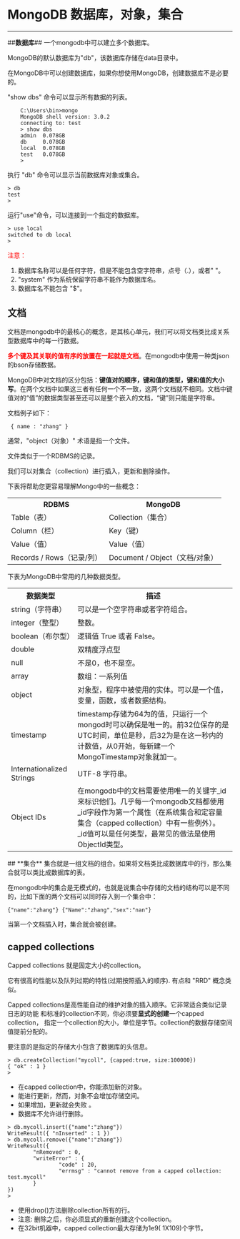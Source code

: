 ﻿# MongoDB 数据库，对象，集合


---

##**数据库**##
一个mongodb中可以建立多个数据库。

MongoDB的默认数据库为"db"，该数据库存储在data目录中。

在MongoDB中可以创建数据库，如果你想使用MongoDB，创建数据库不是必要的。

"show dbs" 命令可以显示所有数据的列表。
```shell
    C:\Users\bin>mongo
    MongoDB shell version: 3.0.2
    connecting to: test
    > show dbs
    admin  0.078GB
    db     0.078GB
    local  0.078GB
    test   0.078GB
    >
```
执行 "db" 命令可以显示当前数据库对象或集合。
```shell
> db
test
>
```
运行"use"命令，可以连接到一个指定的数据库。
```shell
> use local
switched to db local
> 
```
<font color="red">注意：</font>
>  
1. 数据库名称可以是任何字符，但是不能包含空字符串，点号（.），或者" "。
2. "system" 作为系统保留字符串不能作为数据库名。
3. 数据库名不能包含 "$"。

## **文档** ##
文档是mongodb中的最核心的概念，是其核心单元，我们可以将文档类比成关系型数据库中的每一行数据。

**<font color="red">多个键及其关联的值有序的放置在一起就是文档</font>**。在mongodb中使用一种类json的bson存储数据。

MongoDB中对文档的区分包括：**键值对的顺序，键和值的类型，键和值的大小写**。在两个文档中如果这三者有任何一个不一致，这两个文档就不相同。文档中键值对的“值”的数据类型甚至还可以是整个嵌入的文档，“键”则只能是字符串。

文档例子如下：
```shell
 { name : "zhang" }
```
通常，"object（对象）" 术语是指一个文件。

文件类似于一个RDBMS的记录。

我们可以对集合（collection）进行插入，更新和删除操作。

下表将帮助您更容易理解Mongo中的一些概念：
<table>
    <tr>
        <th>RDBMS </th>
        <th>MongoDB </th>
    </tr>
    <tr>
        <td>Table（表）</td>
        <td>Collection（集合）</td>
    </tr>
    <tr>
        <td>Column（栏）</td>
        <td>Key（键）</td>
    </tr>
    <tr>
        <td>Value（值）</td>
        <td>Value（值）</td>
    </tr>
    <tr>
        <td>Records / Rows（记录/列）</td>
        <td>Document / Object（文档/对象）</td>
    </tr>
</table>

下表为MongoDB中常用的几种数据类型。
<table>
    <tr>
        <th>数据类型 </th>
        <th>描述 </th>
    </tr>
    <tr>
        <td>string（字符串）</td>
        <td>可以是一个空字符串或者字符组合。</td>
    </tr>
    <tr>
        <td>integer（整型）</td>
        <td>整数。</td>
    </tr>
    <tr> <td>boolean（布尔型）</td> <td>逻辑值 True 或者 False。</td> </tr>
    <tr> <td>double</td> <td>双精度浮点型</td> </tr>
    <tr> <td>null</td> <td>不是0，也不是空。</td> </tr>
    <tr> <td>array</td> <td>数组：一系列值</td> </tr>
    <tr> <td>object</td> <td>对象型，程序中被使用的实体。可以是一个值，变量，函数，或者数据结构。</td> </tr>
    <tr> <td>timestamp</td> <td>timestamp存储为64为的值，只运行一个mongod时可以确保是唯一的。前32位保存的是UTC时间，单位是秒，后32为是在这一秒内的计数值，从0开始，每新建一个MongoTimestamp对象就加一。</td> </tr>
    <tr> <td>Internationalized Strings</td> <td>UTF-8 字符串。</td> </tr>
    <tr> <td>Object IDs</td> <td>在mongodb中的文档需要使用唯一的关键字_id来标识他们。几乎每一个mongodb文档都使用_id字段作为第一个属性（在系统集合和定容量集合（capped collection）中有一些例外）。_id值可以是任何类型，最常见的做法是使用ObjectId类型。</td> </tr>
</table>
## **集合**
集合就是一组文档的组合。如果将文档类比成数据库中的行，那么集合就可以类比成数据库的表。

在mongodb中的集合是无模式的，也就是说集合中存储的文档的结构可以是不同的，比如下面的两个文档可以同时存入到一个集合中：
```shell
{"name":"zhang"} {"Name":"zhang","sex":"nan"}
```
当第一个文档插入时，集合就会被创建。
## **capped collections**
Capped collections 就是固定大小的collection。

它有很高的性能以及队列过期的特性(过期按照插入的顺序). 有点和 "RRD" 概念类似。

Capped collections是高性能自动的维护对象的插入顺序。它非常适合类似记录日志的功能 和标准的collection不同，你必须要**显式的创建**一个capped collection， 指定一个collection的大小，单位是字节。collection的数据存储空间值提前分配的。

要注意的是指定的存储大小包含了数据库的头信息。
```shell
> db.createCollection("mycoll", {capped:true, size:100000})
{ "ok" : 1 }
>
```
- 在capped collection中，你能添加新的对象。
- 能进行更新，然而，对象不会增加存储空间。
- 如果增加，更新就会失败 。
- 数据库不允许进行删除。
```shell
> db.mycoll.insert({"name":"zhang"})
WriteResult({ "nInserted" : 1 })
> db.mycoll.remove({"name":"zhang"})
WriteResult({
        "nRemoved" : 0,
        "writeError" : {
                "code" : 20,
                "errmsg" : "cannot remove from a capped collection: test.mycoll"
        }
})
>
```
- 使用drop()方法删除collection所有的行。
- 注意: 删除之后，你必须显式的重新创建这个collection。
- 在32bit机器中，capped collection最大存储为1e9( 1X109)个字节。
